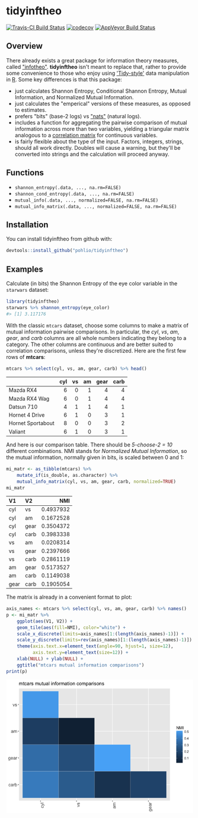 
<!-- README.md is generated from README.Rmd. Please edit that file -->
tidyinftheo
===========

[![Travis-CI Build Status](https://travis-ci.org/pohlio/tidyinftheo.svg?branch=master)](https://travis-ci.org/pohlio/tidyinftheo) [![codecov](https://codecov.io/gh/pohlio/tidyinftheo/branch/master/graph/badge.svg)](https://codecov.io/gh/pohlio/tidyinftheo) [![AppVeyor Build Status](https://ci.appveyor.com/api/projects/status/github/pohlio/tidyinftheo?branch=master&svg=true)](https://ci.appveyor.com/project/pohlio/tidyinftheo)

Overview
--------

There already exists a great package for information theory measures, called ["infotheo"](https://cran.r-project.org/web/packages/infotheo/index.html). **tidyinftheo** isn't meant to replace that, rather to provide some convenience to those who enjoy using ['Tidy-style'](https://tidyverse.org/) data manipulation in [R](https://cran.r-project.org/). Some key differences is that this package:

-   just calculates Shannon Entropy, Conditional Shannon Entropy, Mutual Information, and Normalized Mutual Information.
-   just calculates the "emperical" versions of these measures, as opposed to estimates.
-   prefers "bits" (base-2 logs) vs ["nats"](https://en.wikipedia.org/wiki/Nat_(unit)) (natural logs).
-   includes a function for aggregating the pairwise comparison of mutual information across more than two variables, yielding a triangular matrix analogous to a [correlation matrix](http://www.statisticshowto.com/correlation-matrix/) for continuous variables.
-   is fairly flexible about the type of the input. Factors, integers, strings, should all work directly. Doubles will cause a warning, but they'll be converted into strings and the calculation will proceed anyway.

Functions
---------

-   `shannon_entropy(.data, ..., na.rm=FALSE)`
-   `shannon_cond_entropy(.data, ..., na.rm=FALSE)`
-   `mutual_info(.data, ..., normalized=FALSE, na.rm=FALSE)`
-   `mutual_info_matrix(.data, ..., normalized=FALSE, na.rm=FALSE)`

Installation
------------

You can install tidyinftheo from github with:

``` r
devtools::install_github("pohlio/tidyinftheo")
```

Examples
--------

Calculate (in bits) the Shannon Entropy of the eye color variable in the `starwars` dataset:

``` r
library(tidyinftheo)
starwars %>% shannon_entropy(eye_color)
#> [1] 3.117176
```

With the classic `mtcars` dataset, choose some columns to make a matrix of mutual information pairwise comparisons. In particular, the *cyl*, *vs*, *am*, *gear*, and *carb* columns are all whole numbers indicating they belong to a category. The other columns are continuous and are better suited to correlation comparisons, unless they're discretized. Here are the first few rows of **mtcars**:

``` r
mtcars %>% select(cyl, vs, am, gear, carb) %>% head()
```

|                   |  cyl|   vs|   am|  gear|  carb|
|-------------------|----:|----:|----:|-----:|-----:|
| Mazda RX4         |    6|    0|    1|     4|     4|
| Mazda RX4 Wag     |    6|    0|    1|     4|     4|
| Datsun 710        |    4|    1|    1|     4|     1|
| Hornet 4 Drive    |    6|    1|    0|     3|     1|
| Hornet Sportabout |    8|    0|    0|     3|     2|
| Valiant           |    6|    1|    0|     3|     1|

And here is our comparison table. There should be *5-choose-2 = 10* different combinations. NMI stands for *Normalized Mutual Information*, so the mutual information, normally given in bits, is scaled between 0 and 1:

``` r
mi_matr <- as_tibble(mtcars) %>% 
    mutate_if(is_double, as.character) %>%
    mutual_info_matrix(cyl, vs, am, gear, carb, normalized=TRUE)
mi_matr
```

| V1   | V2   |        NMI|
|:-----|:-----|----------:|
| cyl  | vs   |  0.4937932|
| cyl  | am   |  0.1672528|
| cyl  | gear |  0.3504372|
| cyl  | carb |  0.3983338|
| vs   | am   |  0.0208314|
| vs   | gear |  0.2397666|
| vs   | carb |  0.2861119|
| am   | gear |  0.5173527|
| am   | carb |  0.1149038|
| gear | carb |  0.1905054|

The matrix is already in a convenient format to plot:

``` r
axis_names <- mtcars %>% select(cyl, vs, am, gear, carb) %>% names()
p <- mi_matr %>%
    ggplot(aes(V1, V2)) +
    geom_tile(aes(fill=NMI), color="white") +
    scale_x_discrete(limits=axis_names[1:(length(axis_names)-1)]) +
    scale_y_discrete(limits=rev(axis_names)[1:(length(axis_names)-1)]) +
    theme(axis.text.x=element_text(angle=90, hjust=1, size=12),
          axis.text.y=element_text(size=12)) +
    xlab(NULL) + ylab(NULL) + 
    ggtitle("mtcars mutual information comparisons")
print(p)
```

![](README-unnamed-chunk-5-1.png)
